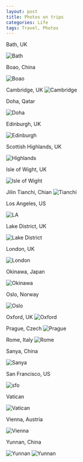 ```yaml
---
layout: post
title: Photos on trips
categories: Life
tags: Travel, Photos
---
```


Bath, UK

![Bath](https://www.dropbox.com/s/g8s15txflx8yct8/bath.JPG)

Boao, China

![Boao](https://www.dropbox.com/s/g8s15txflx8yct8/bath.JPG)

Cambridge, UK
![Cambridge](https://www.dropbox.com/s/sdjeify8qh2msox/cambridge.jpg)

Doha, Qatar

![Doha](https://www.dropbox.com/s/5362jmqhyvioug6/boao.JPG)

Edinburgh, UK

![Edinburgh](https://www.dropbox.com/s/885yn1x5e5f5n3e/doha.JPG)

Scottish Highlands, UK

![Highlands](https://www.dropbox.com/s/p873swfjzrju5c6/edinburgh.JPG)

Isle of Wight, UK

![Isle of Wight](https://www.dropbox.com/s/u68lpd2gukzy6ex/highlands.JPG)

Jilin Tianchi, Chian
![Tianchi](https://www.dropbox.com/s/us6xtmwdlxbfcav/jilin.jpg)

Los Angeles, US

![LA](https://www.dropbox.com/s/hgpik68u2bgpokt/la.jpg)

Lake District, UK

![Lake District](https://www.dropbox.com/s/hgpik68u2bgpokt/la.jpg)

London, UK

![London](https://www.dropbox.com/s/4daeocq92kvgtsl/lakedistrict.jpg)

Okinawa, Japan

![Okinawa](https://www.dropbox.com/s/m5go8b3l6q61km4/london.jpg)

Oslo, Norway

![Oslo](https://www.dropbox.com/s/24hkcmxwfpaezpw/okinawa.JPG)

Oxford, UK
![Oxford](https://www.dropbox.com/s/wxmlyt793vm72fx/oxford.jpg)

Prague, Czech
![Prague](https://www.dropbox.com/s/ue8hii6o7mvrdzs/prague.jpg)

Rome, Italy
![Rome](https://www.dropbox.com/s/dgx3sscpce9rhlx/rome.jpg)

Sanya, China

![Sanya](https://www.dropbox.com/s/ky6tw5y9ebf8oq9/oslo.jpg)

San Francisco, US

![sfo](https://www.dropbox.com/s/tmnftgfu1jp2ck0/sanya.jpg)

Vatican

![Vatican](https://www.dropbox.com/s/hve9wsswpkf952j/vatican.jpg)

Vienna, Austria

![Vienna](https://www.dropbox.com/s/ark3asvwprf6bzw/vienna.jpg)

Yunnan, China

![Yunnan](https://www.dropbox.com/s/tn3q7hjf81b8jcc/yunnan1.jpg)
![Yunnan](https://www.dropbox.com/s/tf6ev60pcbq8y1e/yunnan2.jpg)
